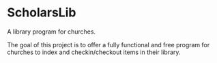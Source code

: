 ScholarsLib
===========

A library program for churches.

The goal of this project is to offer a fully functional and free program for churches to index and checkin/checkout items in their library.
